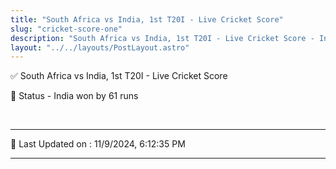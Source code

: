 ```yaml
---
title: "South Africa vs India, 1st T20I - Live Cricket Score"
slug: "cricket-score-one"
description: "South Africa vs India, 1st T20I - Live Cricket Score - India won by 61 runs."
layout: "../../layouts/PostLayout.astro"
--- 
```


✅ South Africa vs India, 1st T20I - Live Cricket Score

📑 Status - India won by 61 runs

<br />

***

📝 Last Updated on : 11/9/2024, 6:12:35 PM

***


